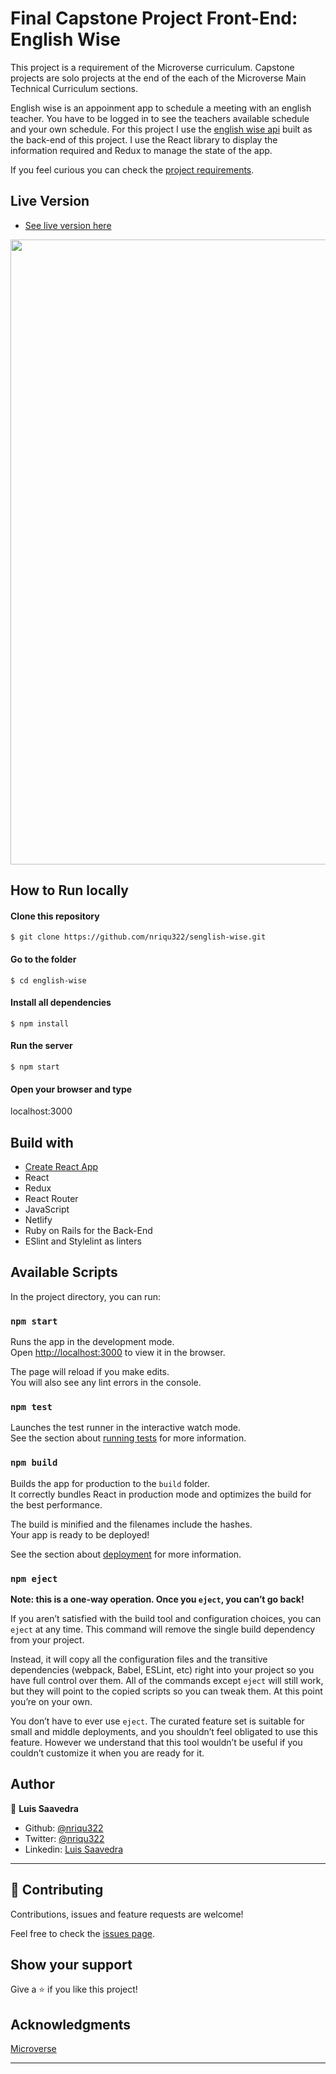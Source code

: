 # Final Capstone Project Front-End: English Wise

This project is a requirement of the Microverse curriculum. Capstone projects are solo projects at the end of the each of the Microverse Main Technical Curriculum sections.

English wise is an appoinment app to schedule a meeting with an english teacher. You have to be logged in to see the teachers available schedule and your own schedule. For this project I use the [english wise api](https://github.com/nriqu322/teachers-wise-api) built as the back-end of this project. I use the React library to display the information required and Redux to manage the state of the app.

If you feel curious you can check the [project requirements](https://www.notion.so/Final-Capstone-Project-Book-an-Appointment-41ded2ee99ff4fe4becf91acb332ca26).

## Live Version

* [See live version here](https://nriqu322-english-wise.netlify.app/)

<img src="src/resources/screenshot.png" width=1000 />

## How to Run locally

#### Clone this repository

``` $ git clone https://github.com/nriqu322/senglish-wise.git ```

#### Go to the folder

``` $ cd english-wise ```

#### Install all dependencies

``` $ npm install ```

#### Run the server

``` $ npm start ```

#### Open your browser and type

localhost:3000

## Build with
* [Create React App](https://github.com/facebook/create-react-app)
* React
* Redux
* React Router
* JavaScript
* Netlify
* Ruby on Rails for the Back-End
* ESlint and Stylelint as linters

## Available Scripts

In the project directory, you can run:

### `npm start`

Runs the app in the development mode.<br />
Open [http://localhost:3000](http://localhost:3000) to view it in the browser.

The page will reload if you make edits.<br />
You will also see any lint errors in the console.

### `npm test`

Launches the test runner in the interactive watch mode.<br />
See the section about [running tests](https://facebook.github.io/create-react-app/docs/running-tests) for more information.

### `npm build`

Builds the app for production to the `build` folder.<br />
It correctly bundles React in production mode and optimizes the build for the best performance.

The build is minified and the filenames include the hashes.<br />
Your app is ready to be deployed!

See the section about [deployment](https://facebook.github.io/create-react-app/docs/deployment) for more information.

### `npm eject`

**Note: this is a one-way operation. Once you `eject`, you can’t go back!**

If you aren’t satisfied with the build tool and configuration choices, you can `eject` at any time. This command will remove the single build dependency from your project.

Instead, it will copy all the configuration files and the transitive dependencies (webpack, Babel, ESLint, etc) right into your project so you have full control over them. All of the commands except `eject` will still work, but they will point to the copied scripts so you can tweak them. At this point you’re on your own.

You don’t have to ever use `eject`. The curated feature set is suitable for small and middle deployments, and you shouldn’t feel obligated to use this feature. However we understand that this tool wouldn’t be useful if you couldn’t customize it when you are ready for it.

## Author

👤 **Luis Saavedra**
- Github: [@nriqu322](https://github.com/nriqu322)
- Twitter: [@nriqu322](https://twitter.com/nriqu322)
- Linkedin: [Luis Saavedra](https://linkedin.com/in/luis-saavedra-sanchez/)

---

## 🤝 Contributing

Contributions, issues and feature requests are welcome!

Feel free to check the [issues page](issues/).

## Show your support

Give a ⭐️ if you like this project!

## Acknowledgments

[Microverse](https://microverse.org)

---
